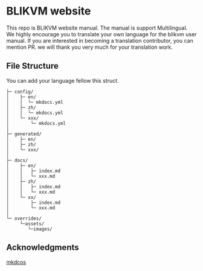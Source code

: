 # BLIKVM website

This repo is BLIKVM website manual. The manual is support Multilingual. We highly encourage you to translate 
your own language for the blikvm user manual. If you are interested in becoming a translation contributor, 
you can mention PR. we will thank you very much for your translation work.

## File Structure
You can add your language fellow this struct.
```
├─ config/
│    ├─ en/
│    │  └─ mkdocs.yml
│    ├─ zh/
│    │  └─ mkdocs.yml
│    └─ xxx/
│        └─ mkdocs.yml
│
├─ generated/
│    ├─ en/
│    ├─ zh/
│    └─ xxx/
│
├─ docs/
│    ├─ en/
│    │   ├─ index.md 
│    │   └─ xxx.md
│    ├─ zh/
│    │   ├─ index.md 
│    │   └─ xxx.md
│    └─ xx/
│        ├─ index.md 
│        └─ xxx.md
│
└─ overrides/
     └─assets/
        └─images/
```

## Acknowledgments 
<a href="https://www.mkdocs.org/" target="_blank">mkdcos</a>
